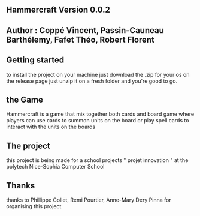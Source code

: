 ## Hammercraft Version 0.0.2 

## Author : Coppé Vincent, Passin-Cauneau Barthélemy, Fafet Théo, Robert Florent

## Getting started 
  to install the project on your machine just download the .zip for your os on the release page just unzip it on a fresh folder 
  and you're good to go.
  
## the Game

  Hammercraft is a game that mix together both cards and board game where players can use cards to summon units on the board or play spell 
  cards to interact with the units on the boards 
  
## The project 
  this project is being made for a school projects " projet innovation " at the polytech Nice-Sophia Computer School 
  
## Thanks

  thanks to Phillippe Collet, Remi Pourtier, Anne-Mary Dery Pinna for organising this project 
